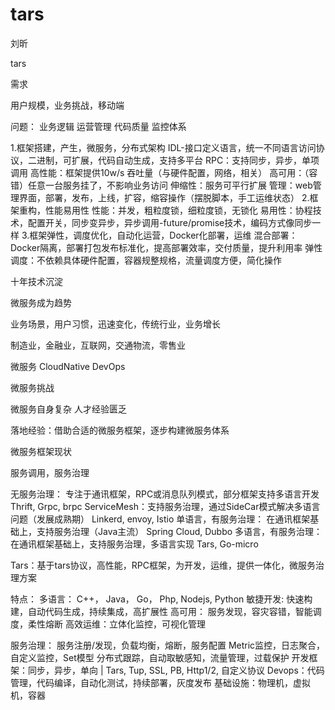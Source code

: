# tars

刘昕

tars 

需求

用户规模，业务挑战，移动端

问题：
业务逻辑
运营管理
代码质量
监控体系

1.框架搭建，产生，微服务，分布式架构
    IDL-接口定义语言，统一不同语言访问协议，二进制，可扩展，代码自动生成，支持多平台
    RPC：支持同步，异步，单项调用
    高性能：框架提供10w/s 吞吐量（与硬件配置，网络，相关）
    高可用：（容错）任意一台服务挂了，不影响业务访问
    伸缩性：服务可平行扩展
    管理：web管理界面，部署，发布，上线，扩容，缩容操作（摆脱脚本，手工运维状态）
2.框架重构，性能易用性
    性能：并发，粗粒度锁，细粒度锁，无锁化
    易用性：协程技术，配置开关，同步变异步，异步调用-future/promise技术，编码方式像同步一样
3.框架弹性，调度优化，自动化运营，Docker化部署，运维
    混合部署：Docker隔离，部署打包发布标准化，提高部署效率，交付质量，提升利用率
    弹性调度：不依赖具体硬件配置，容器规整规格，流量调度方便，简化操作

十年技术沉淀

微服务成为趋势

业务场景，用户习惯，迅速变化，传统行业，业务增长

制造业，金融业，互联网，交通物流，零售业

微服务
CloudNative
DevOps

微服务挑战

微服务自身复杂
人才经验匮乏

落地经验：借助合适的微服务框架，逐步构建微服务体系

微服务框架现状

服务调用，服务治理

无服务治理： 专注于通讯框架，RPC或消息队列模式，部分框架支持多语言开发
    Thrift, Grpc, brpc
ServiceMesh：支持服务治理，通过SideCar模式解决多语言问题（发展成熟期）
    Linkerd, envoy, Istio
单语言，有服务治理： 在通讯框架基础上，支持服务治理（Java主流）
    Spring Cloud, Dubbo
多语言，有服务治理： 在通讯框架基础上，支持服务治理，多语言实现
    Tars, Go-micro

Tars：基于tars协议，高性能，RPC框架，为开发，运维，提供一体化，微服务治理方案

特点：
多语言： C++， Java， Go， Php, Nodejs, Python
敏捷开发: 快速构建，自动代码生成，持续集成，高扩展性
高可用： 服务发现，容灾容错，智能调度，柔性熔断
高效运维：立体化监控，可视化管理

服务治理：
    服务注册/发现，负载均衡，熔断，服务配置
    Metric监控，日志聚合，自定义监控，Set模型
    分布式跟踪，自动取敏感知，流量管理，过载保护
开发框架：同步，异步，单向 | Tars, Tup, SSL, PB, Http1/2, 自定义协议
Devops：代码管理，代码编译，自动化测试，持续部署，灰度发布
基础设施：物理机，虚拟机，容器







